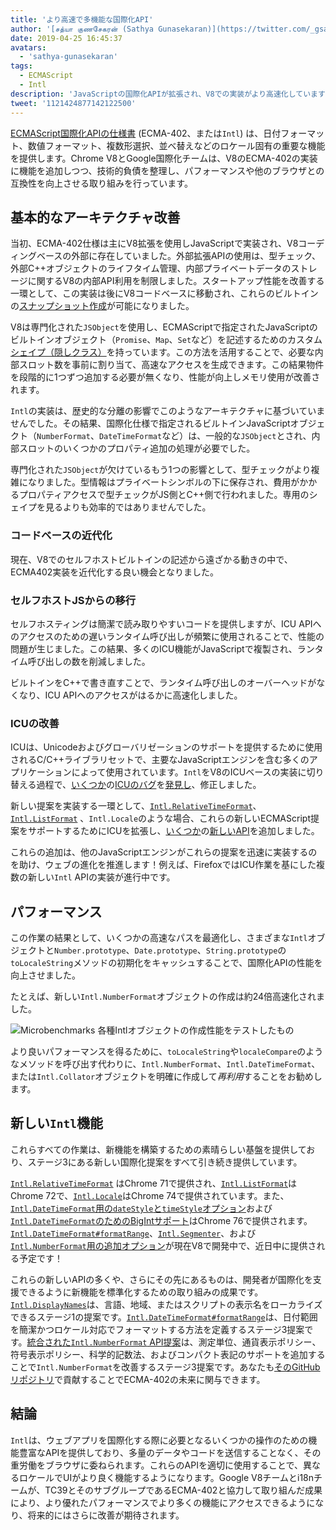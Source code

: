 ```yaml
---
title: 'より高速で多機能な国際化API'
author: '[சத்யா குணசேகரன் (Sathya Gunasekaran)](https://twitter.com/_gsathya)'
date: 2019-04-25 16:45:37
avatars:
  - 'sathya-gunasekaran'
tags:
  - ECMAScript
  - Intl
description: 'JavaScriptの国際化APIが拡張され、V8での実装がより高速化しています！'
tweet: '1121424877142122500'
---
```

[ECMAScript国際化APIの仕様書](https://tc39.es/ecma402/) (ECMA-402、または`Intl`) は、日付フォーマット、数値フォーマット、複数形選択、並べ替えなどのロケール固有の重要な機能を提供します。Chrome V8とGoogle国際化チームは、V8のECMA-402の実装に機能を追加しつつ、技術的負債を整理し、パフォーマンスや他のブラウザとの互換性を向上させる取り組みを行っています。

<!--truncate-->
## 基本的なアーキテクチャ改善

当初、ECMA-402仕様は主にV8拡張を使用しJavaScriptで実装され、V8コーディングベースの外部に存在していました。外部拡張APIの使用は、型チェック、外部C++オブジェクトのライフタイム管理、内部プライベートデータのストレージに関するV8の内部API利用を制限しました。スタートアップ性能を改善する一環として、この実装は後にV8コードベースに移動され、これらのビルトインの[スナップショット作成](/blog/custom-startup-snapshots)が可能になりました。

V8は専門化された`JSObject`を使用し、ECMAScriptで指定されたJavaScriptのビルトインオブジェクト（`Promise`、`Map`、`Set`など）を記述するためのカスタム[シェイプ（隠しクラス）](https://mathiasbynens.be/notes/shapes-ics)を持っています。この方法を活用することで、必要な内部スロット数を事前に割り当て、高速なアクセスを生成できます。この結果物件を段階的に1つずつ追加する必要が無くなり、性能が向上しメモリ使用が改善されます。

`Intl`の実装は、歴史的な分離の影響でこのようなアーキテクチャに基づいていませんでした。その結果、国際化仕様で指定されるビルトインJavaScriptオブジェクト（`NumberFormat`、`DateTimeFormat`など）は、一般的な`JSObject`とされ、内部スロットのいくつかのプロパティ追加の処理が必要でした。

専門化された`JSObject`が欠けているもう1つの影響として、型チェックがより複雑になりました。型情報はプライベートシンボルの下に保存され、費用がかかるプロパティアクセスで型チェックがJS側とC++側で行われました。専用のシェイプを見るよりも効率的ではありませんでした。

### コードベースの近代化

現在、V8でのセルフホストビルトインの記述から遠ざかる動きの中で、ECMA402実装を近代化する良い機会となりました。

### セルフホストJSからの移行

セルフホスティングは簡潔で読み取りやすいコードを提供しますが、ICU APIへのアクセスのための遅いランタイム呼び出しが頻繁に使用されることで、性能の問題が生じました。この結果、多くのICU機能がJavaScriptで複製され、ランタイム呼び出しの数を削減しました。

ビルトインをC++で書き直すことで、ランタイム呼び出しのオーバーヘッドがなくなり、ICU APIへのアクセスがはるかに高速化しました。

### ICUの改善

ICUは、Unicodeおよびグローバリゼーションのサポートを提供するために使用されるC/C++ライブラリセットで、主要なJavaScriptエンジンを含む多くのアプリケーションによって使用されています。`Intl`をV8のICUベースの実装に切り替える過程で、[いくつか](https://unicode-org.atlassian.net/browse/ICU-20140)の[ICUのバグ](https://unicode-org.atlassian.net/browse/ICU-9562)を[発見し](https://unicode-org.atlassian.net/browse/ICU-20098)、修正しました。

新しい提案を実装する一環として、[`Intl.RelativeTimeFormat`](/features/intl-relativetimeformat)、[`Intl.ListFormat`](/features/intl-listformat) 、`Intl.Locale`のような場合、これらの新しいECMAScript提案をサポートするためにICUを拡張し、[いくつか](https://unicode-org.atlassian.net/browse/ICU-13256)の[新しい](https://unicode-org.atlassian.net/browse/ICU-20121)[API](https://unicode-org.atlassian.net/browse/ICU-20342)を追加しました。

これらの追加は、他のJavaScriptエンジンがこれらの提案を迅速に実装するのを助け、ウェブの進化を推進します！例えば、FirefoxではICU作業を基にした複数の新しい`Intl` APIの実装が進行中です。

## パフォーマンス

この作業の結果として、いくつかの高速なパスを最適化し、さまざまな`Intl`オブジェクトと`Number.prototype`、`Date.prototype`、`String.prototype`の`toLocaleString`メソッドの初期化をキャッシュすることで、国際化APIの性能を向上させました。

たとえば、新しい`Intl.NumberFormat`オブジェクトの作成は約24倍高速化されました。

![[Microbenchmarks](https://cs.chromium.org/chromium/src/v8/test/js-perf-test/Intl/constructor.js) 各種`Intl`オブジェクトの作成性能をテストしたもの](/_img/intl/performance.svg)

より良いパフォーマンスを得るために、`toLocaleString`や`localeCompare`のようなメソッドを呼び出す代わりに、`Intl.NumberFormat`、`Intl.DateTimeFormat`、または`Intl.Collator`オブジェクトを明確に作成して*再利用*することをお勧めします。

## 新しい`Intl`機能

これらすべての作業は、新機能を構築するための素晴らしい基盤を提供しており、ステージ3にある新しい国際化提案をすべて引き続き提供しています。

[`Intl.RelativeTimeFormat`](/features/intl-relativetimeformat) はChrome 71で提供され、[`Intl.ListFormat`](/features/intl-listformat)はChrome 72で、[`Intl.Locale`](https://developer.mozilla.org/en-US/docs/Web/JavaScript/Reference/Global_Objects/Locale)はChrome 74で提供されています。また、[`Intl.DateTimeFormat`用の`dateStyle`と`timeStyle`オプション](https://github.com/tc39/proposal-intl-datetime-style)および[`Intl.DateTimeFormat`のためのBigIntサポート](https://github.com/tc39/ecma402/pull/236)はChrome 76で提供されます。[`Intl.DateTimeFormat#formatRange`](https://github.com/tc39/proposal-intl-DateTimeFormat-formatRange)、[`Intl.Segmenter`](https://github.com/tc39/proposal-intl-segmenter/)、および[`Intl.NumberFormat`用の追加オプション](https://github.com/tc39/proposal-unified-intl-numberformat/)が現在V8で開発中で、近日中に提供される予定です！

これらの新しいAPIの多くや、さらにその先にあるものは、開発者が国際化を支援できるように新機能を標準化するための取り組みの成果です。[`Intl.DisplayNames`](https://github.com/tc39/proposal-intl-displaynames)は、言語、地域、またはスクリプトの表示名をローカライズできるステージ1の提案です。[`Intl.DateTimeFormat#formatRange`](https://github.com/fabalbon/proposal-intl-DateTimeFormat-formatRange)は、日付範囲を簡潔かつロケール対応でフォーマットする方法を定義するステージ3提案です。[統合された`Intl.NumberFormat` API提案](https://github.com/tc39/proposal-unified-intl-numberformat)は、測定単位、通貨表示ポリシー、符号表示ポリシー、科学的記数法、およびコンパクト表記のサポートを追加することで`Intl.NumberFormat`を改善するステージ3提案です。あなたも[そのGitHubリポジトリ](https://github.com/tc39/ecma402)で貢献することでECMA-402の未来に関与できます。

## 結論

`Intl`は、ウェブアプリを国際化する際に必要となるいくつかの操作のための機能豊富なAPIを提供しており、多量のデータやコードを送信することなく、その重労働をブラウザに委ねられます。これらのAPIを適切に使用することで、異なるロケールでUIがより良く機能するようになります。Google V8チームとi18nチームが、TC39とそのサブグループであるECMA-402と協力して取り組んだ成果により、より優れたパフォーマンスでより多くの機能にアクセスできるようになり、将来的にはさらに改善が期待されます。
